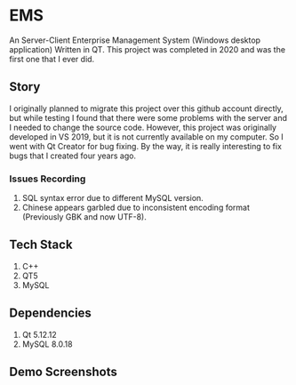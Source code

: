 # EMS
An Server-Client Enterprise Management System (Windows desktop application) Written in QT. This project was completed in 2020 and was the first one that I ever did.

## Story
I originally planned to migrate this project over this github account directly, but while testing I found that there were some problems with the server and I needed to change the source code. However, this project was originally developed in VS 2019, but it is not currently available on my computer. So I went with Qt Creator for bug fixing. By the way, it is really interesting to fix bugs that I created four years ago.

### Issues Recording
1. SQL syntax error due to different MySQL version.
2. Chinese appears garbled due to inconsistent encoding format (Previously GBK and now UTF-8).

## Tech Stack
1. C++
2. QT5
3. MySQL

## Dependencies
1. Qt 5.12.12
2. MySQL 8.0.18

## Demo Screenshots

